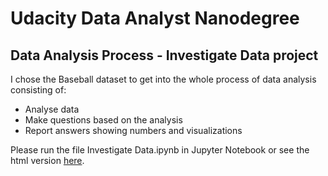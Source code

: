 # Udacity Data Analyst Nanodegree
## Data Analysis Process - Investigate Data project

I chose the Baseball dataset to get into the whole process of data analysis consisting of:
* Analyse data
* Make questions based on the analysis
* Report answers showing numbers and visualizations

Please run the file Investigate Data.ipynb in Jupyter Notebook or see the html version [here](Investigate+Data.html).
